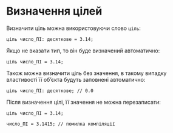 # Визначення цілей

Визначити ціль можна використовуючи слово `ціль`:

```ціль
ціль число_ПІ: десяткове = 3.14;
```

Якщо не вказати тип, то він буде визначений автоматично:

```ціль
ціль число_ПІ = 3.14;
```

Також можна визначити ціль без значення, в такому випадку властивості її обʼєкта будуть заповнені автоматично:

```ціль
ціль число_ПІ: десяткове; // 0.0
```

Після визначення цілі, її значення не можна перезаписати:

```ціль
ціль число_ПІ = 3.14;

число_ПІ = 3.1415; // помилка компіляції
```